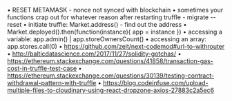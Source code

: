 • RESET METAMASK - nonce not synced with blockchain
• sometimes your functions crap out for whatever reason after restarting truffle - migrate --reset
• initiate truffle: Market.address() - find out the address
• Market.deployed().then(function(instance){ app = instance })
• accessing a variable: app.admin() | app.storeOwnersCount()
• accessing an array: app.stores.call(0)
• https://github.com/zeit/next-codemod#url-to-withrouter
• http://balticdatascience.com/2017/11/27/solidity-gotchas/
• https://ethereum.stackexchange.com/questions/41858/transaction-gas-cost-in-truffle-test-case
• https://ethereum.stackexchange.com/questions/30139/testing-contract-withdrawal-pattern-with-truffle
• https://blog.codeinfuse.com/upload-multiple-files-to-cloudinary-using-react-dropzone-axios-27883c2a5ec6